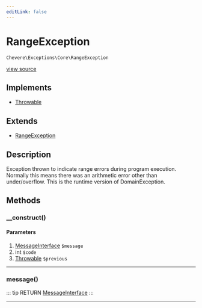 ```yaml
---
editLink: false
---
```


# RangeException

`Chevere\Exceptions\Core\RangeException`

[view source](https://github.com/chevere/chevere/blob/master/exceptions/Core/RangeException.php)

## Implements

- [Throwable](https://www.php.net/manual/class.throwable)

## Extends

- [RangeException](https://www.php.net/manual/class.rangeexception)

## Description

Exception thrown to indicate range errors during program execution. Normally this means there was an arithmetic error other than under/overflow. This is the runtime version of DomainException.

## Methods

### __construct()

#### Parameters

1. [MessageInterface](../../Interfaces/Message/MessageInterface.md) `$message`
2. int `$code`
3. [Throwable](https://www.php.net/manual/class.throwable) `$previous`

---

### message()

::: tip RETURN
[MessageInterface](../../Interfaces/Message/MessageInterface.md)
:::

---
